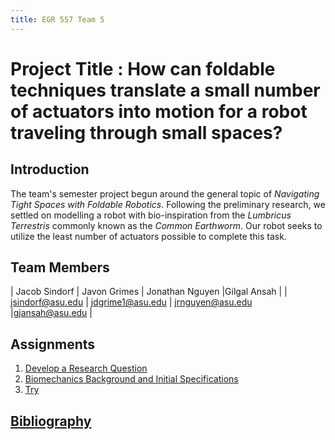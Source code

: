 ```yaml
---
title: EGR 557 Team 5
---
```


# Project Title : How can foldable techniques translate a small number of actuators into motion for a robot traveling through small spaces?

## Introduction
The team's semester project begun around the general topic of _Navigating Tight Spaces with Foldable Robotics_.
Following the preliminary research, we settled on modelling a robot with bio-inspiration from the _Lumbricus Terrestris_ commonly known as the _Common Earthworm_.
Our robot seeks to utilize the least number of actuators possible to complete this task.

## Team Members

| Jacob Sindorf | Javon Grimes | Jonathan Nguyen |Gilgal Ansah |
| jsindorf@asu.edu | jdgrime1@asu.edu | jrnguyen@asu.edu |gjansah@asu.edu |

## Assignments

1. [Develop a Research Question](/Assignment_1)
2. [Biomechanics Background and Initial Specifications](/Assignment_2)
3. [Try](/Biomechanics.pdf)


## [Bibliography](/bibliography)
